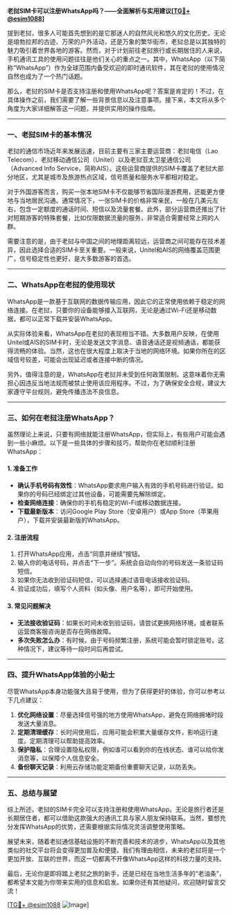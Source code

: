 **老挝SIM卡可以注册WhatsApp吗？——全面解析与实用建议[[TG💪+ @esim1088](https://t.me/s/esim1088)]**

提到老挝，很多人可能首先想到的是它那迷人的自然风光和悠久的文化历史。无论是琅勃拉邦的古迹、万荣的户外活动，还是万象的繁华街市，老挝总是以其独特的魅力吸引着世界各地的游客。然而，对于计划前往老挝旅行或长期居住的人来说，手机通讯工具的使用问题往往是他们关心的重点之一。其中，WhatsApp（以下简称“WhatsApp”）作为全球范围内备受欢迎的即时通讯软件，其在老挝的使用情况自然也成为了一个热门话题。

那么，老挝的SIM卡是否支持注册和使用WhatsApp呢？答案是肯定的！不过，在具体操作之前，我们需要了解一些背景信息以及注意事项。接下来，本文将从多个角度为大家详细解答这一问题，并提供实用的操作指南。

---

### **一、老挝SIM卡的基本情况**

老挝的通信市场近年来发展迅速，目前主要有三家主要运营商：老挝电信（Lao Telecom）、老挝移动通信公司（Unitel）以及老挝亚太卫星通信公司（Advanced Info Service，简称AIS）。这些运营商提供的SIM卡覆盖了老挝大部分地区，尤其是城市及旅游热点区域，信号质量和服务水平都相对稳定。

对于外国游客而言，购买一张本地SIM卡不仅能够节省国际漫游费用，还能更方便地与当地居民沟通。通常情况下，一张SIM卡的价格非常亲民，一般在几美元左右，包含一定额度的通话时间、短信以及流量套餐。此外，部分运营商还推出了针对短期游客的特殊套餐，比如仅限数据流量的服务，非常适合需要经常上网的人群。

需要注意的是，由于老挝与中国之间的地理距离较远，运营商之间可能存在技术差异，因此选择合适的SIM卡至关重要。一般来说，Unitel和AIS的网络覆盖范围更广，信号稳定性也更好，是大多数游客的首选。

---

### **二、WhatsApp在老挝的使用现状**

WhatsApp是一款基于互联网的数据传输应用，因此它的正常使用依赖于稳定的网络连接。在老挝，只要你的设备能够接入互联网，无论是通过Wi-Fi还是移动数据，都可以正常下载并安装WhatsApp。

从实际体验来看，WhatsApp在老挝的表现相当不错。大多数用户反映，在使用Unitel或AIS的SIM卡时，无论是发送文字消息、语音通话还是视频通话，都能获得流畅的体验。当然，这也在很大程度上取决于当地的网络环境。如果你所在的区域信号较差，可能会出现延迟或者连接中断的情况。

另外，值得注意的是，WhatsApp在老挝并未受到任何政策限制。这意味着你无需担心因违反当地法规而被禁止使用该应用程序。不过，为了确保安全合规，建议大家遵守平台规则，避免传播违法不良信息。

---

### **三、如何在老挝注册WhatsApp？**

虽然理论上来说，只要有网络就能注册WhatsApp，但实际上，有些用户可能会遇到一些小麻烦。以下是一些具体的步骤和技巧，帮助你在老挝顺利注册WhatsApp：

#### **1. 准备工作**
- **确认手机号码有效性**：WhatsApp要求用户输入有效的手机号码进行验证。如果你的号码已经绑定过其他设备，可能需要先解除绑定。
- **检查网络连接**：确保你的手机有稳定的Wi-Fi或移动数据连接。
- **下载最新版本**：访问Google Play Store（安卓用户）或App Store（苹果用户），下载并安装最新版的WhatsApp。

#### **2. 注册流程**
1. 打开WhatsApp应用，点击“同意并继续”按钮。
2. 输入你的电话号码，并点击“下一步”。系统会自动向你的号码发送一条验证码短信。
3. 如果你无法收到验证码短信，可以选择通过语音电话接收验证码。
4. 验证成功后，填写个人资料（如头像、用户名等），即可开始使用。

#### **3. 常见问题解决**
- **无法接收验证码**：如果长时间未收到验证码，请尝试更换网络环境，或者联系运营商客服咨询是否存在网络故障。
- **多次失败怎么办**：有时候，由于号码频繁注册，系统可能会暂时锁定账号。这种情况下，建议等待一段时间后再尝试。

---

### **四、提升WhatsApp体验的小贴士**

尽管WhatsApp本身功能强大且易于使用，但为了获得更好的体验，你可以参考以下几点建议：

1. **优化网络设置**：尽量选择信号强的地方使用WhatsApp，避免在网络拥堵时段发送大量消息。
2. **定期清理缓存**：长时间使用后，应用可能会积累大量缓存文件，影响运行速度。定期清理可以帮助提高效率。
3. **保护隐私**：合理设置隐私权限，例如谁可以看到你的在线状态、谁可以给你发消息等，以保障个人信息安全。
4. **备份聊天记录**：利用云存储功能定期备份重要聊天记录，以防丢失。

---

### **五、总结与展望**

综上所述，老挝的SIM卡完全可以支持注册和使用WhatsApp。无论是旅行者还是长期居住者，都可以借助这款强大的通讯工具与家人朋友保持联系。当然，要想充分发挥WhatsApp的优势，还需要根据实际情况灵活调整使用策略。

展望未来，随着老挝通信基础设施的不断完善和技术的进步，WhatsApp以及其他类似的社交平台将会变得更加普及和便捷。我们有理由相信，未来的老挝将是一个更加开放、互联的世界，而这一切都离不开像WhatsApp这样的科技力量的支持。

最后，无论你是即将踏上老挝之旅的新手，还是已经在当地生活多年的“老油条”，都希望本文能为你带来实用的信息和启发。如果你还有其他疑问，欢迎随时留言交流！

[[TG💪+ @esim1088](https://t.me/s/esim1088) ![Image](https://i.postimg.cc/4NQfJmqS/Snipaste-2025-05-13-00-14-12.png)]